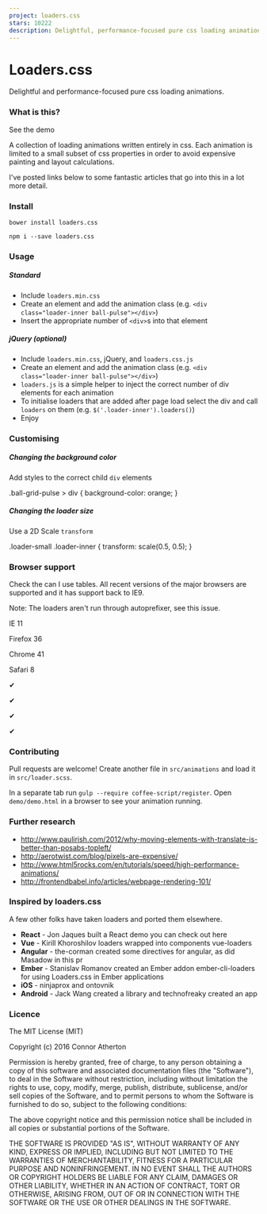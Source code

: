 ```yaml
---
project: loaders.css
stars: 10222
description: Delightful, performance-focused pure css loading animations.
---
```


Loaders.css
===========

Delightful and performance-focused pure css loading animations.

### What is this?

See the demo

A collection of loading animations written entirely in css. Each animation is limited to a small subset of css properties in order to avoid expensive painting and layout calculations.

I've posted links below to some fantastic articles that go into this in a lot more detail.

### Install

```
bower install loaders.css
```

```
npm i --save loaders.css
```

### Usage

##### Standard

-   Include `loaders.min.css`
-   Create an element and add the animation class (e.g. `<div class="loader-inner ball-pulse"></div>`)
-   Insert the appropriate number of `<div>`s into that element

##### jQuery (optional)

-   Include `loaders.min.css`, jQuery, and `loaders.css.js`
-   Create an element and add the animation class (e.g. `<div class="loader-inner ball-pulse"></div>`)
-   `loaders.js` is a simple helper to inject the correct number of div elements for each animation
-   To initialise loaders that are added after page load select the div and call `loaders` on them (e.g. `$('.loader-inner').loaders()`)
-   Enjoy

### Customising

##### Changing the background color

Add styles to the correct child `div` elements

.ball-grid-pulse \> div {
  background-color: orange;
}

##### Changing the loader size

Use a 2D Scale `transform`

.loader-small .loader-inner {
  transform: scale(0.5, 0.5);
}

### Browser support

Check the can I use tables. All recent versions of the major browsers are supported and it has support back to IE9.

Note: The loaders aren't run through autoprefixer, see this issue.

IE 11

Firefox 36

Chrome 41

Safari 8

✔

✔

✔

✔

### Contributing

Pull requests are welcome! Create another file in `src/animations` and load it in `src/loader.scss`.

In a separate tab run `gulp --require coffee-script/register`. Open `demo/demo.html` in a browser to see your animation running.

### Further research

-   http://www.paulirish.com/2012/why-moving-elements-with-translate-is-better-than-posabs-topleft/
-   http://aerotwist.com/blog/pixels-are-expensive/
-   http://www.html5rocks.com/en/tutorials/speed/high-performance-animations/
-   http://frontendbabel.info/articles/webpage-rendering-101/

### Inspired by loaders.css

A few other folks have taken loaders and ported them elsewhere.

-   **React** - Jon Jaques built a React demo you can check out here
-   **Vue** - Kirill Khoroshilov loaders wrapped into components vue-loaders
-   **Angular** - the-corman created some directives for angular, as did Masadow in this pr
-   **Ember** - Stanislav Romanov created an Ember addon ember-cli-loaders for using Loaders.css in Ember applications
-   **iOS** - ninjaprox and ontovnik
-   **Android** - Jack Wang created a library and technofreaky created an app

### Licence

The MIT License (MIT)

Copyright (c) 2016 Connor Atherton

Permission is hereby granted, free of charge, to any person obtaining a copy of this software and associated documentation files (the "Software"), to deal in the Software without restriction, including without limitation the rights to use, copy, modify, merge, publish, distribute, sublicense, and/or sell copies of the Software, and to permit persons to whom the Software is furnished to do so, subject to the following conditions:

The above copyright notice and this permission notice shall be included in all copies or substantial portions of the Software.

THE SOFTWARE IS PROVIDED "AS IS", WITHOUT WARRANTY OF ANY KIND, EXPRESS OR IMPLIED, INCLUDING BUT NOT LIMITED TO THE WARRANTIES OF MERCHANTABILITY, FITNESS FOR A PARTICULAR PURPOSE AND NONINFRINGEMENT. IN NO EVENT SHALL THE AUTHORS OR COPYRIGHT HOLDERS BE LIABLE FOR ANY CLAIM, DAMAGES OR OTHER LIABILITY, WHETHER IN AN ACTION OF CONTRACT, TORT OR OTHERWISE, ARISING FROM, OUT OF OR IN CONNECTION WITH THE SOFTWARE OR THE USE OR OTHER DEALINGS IN THE SOFTWARE.
